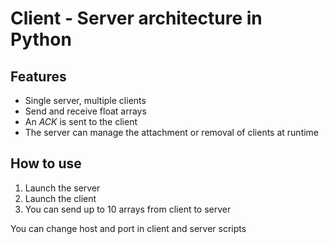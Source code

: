 # Client - Server architecture in Python

## Features

- Single server, multiple clients
- Send and receive float arrays
- An _ACK_ is sent to the client
- The server can manage the attachment or removal of clients at runtime

## How to use

1) Launch the server
2) Launch the client
3) You can send up to 10 arrays from client to server

You can change host and port in client and server scripts